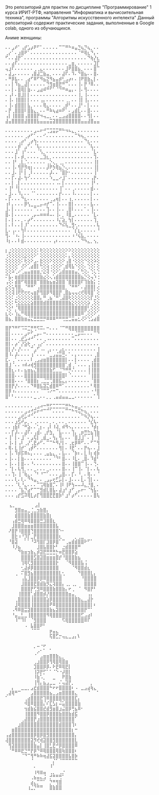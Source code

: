 Это репозиторий для практик по дисциплине "Программирование" 1 курса ИРИТ-РТФ, направления "Информатика и вычисоительная техника", программы "Алгоритмы искусственного интелекта"
Данный репозиторий  содержит практические задания, выполненные в Google colab, одного из обучающихся.

Аниме женщины:

⠄⠄⣠⠞⠁⢠⡞⣡⡴⠟⠋⠁⠄⠄⠄⠄⠄⠉⠉⠛⠓⠶⣤⣙⢦⡙⢦⡀⠄⠄ 
⢀⡔⠁⠄⣰⣿⠟⠁⠄⠄⠄⠄⠄⠄⠄⠄⠄⠄⠄⠄⠄⠄⠄⠈⠛⢿⣆⠙⡄⠄ 
⠋⠄⠄⣼⡟⠁⠄⠄⠄⠄⠄⠄⠄⠄⠄⠄⠄⠄⠄⠄⠄⠄⠄⠄⠄⠄⠙⢷⡜⣆ 
⠄⠄⣴⠏⠄⠄⠄⠄⠄⠄⠄⠄⠄⠄⠄⠄⠄⠄⠄⠄⣀⣶⡀⠄⠄⠄⠄⠄⣹⡏ 
⢤⣰⠏⠄⠄⠄⠄⠄⠄⢀⢀⣄⠄⠄⠄⠄⠄⠄⠄⣸⠟⣿⣿⣦⡀⠄⠄⠄⣿⠉ 
⠄⣼⣠⠄⠄⠄⠄⠄⢠⣿⣼⣉⣷⣤⡀⠄⠄⠄⣼⠏⠄⠹⠄⠙⣿⣦⠄⠄⣿⠄ 
⠄⠛⡿⣧⠄⠄⢀⣴⠋⠿⠋⠻⣦⣝⠻⣦⣤⡾⢃⣠⡴⠆⠄⢸⠟⣿⣷⣄⡇⠄ 
⠄⠄⡇⠹⣦⣀⣼⡇⠄⠄⠄⠄⠄⢙⣻⣶⣿⣟⠛⠉⠄⠄⠄⢸⠄⡟⠘⠿⠄⠄ 
⠄⠄⡇⠄⣿⢿⡇⣷⠄⠄⣠⣴⠾⠛⠋⠁⠈⠙⠛⠶⣤⡄⠄⢸⠄⢻⠄⠄⠄⠄ 
⠄⢠⠇⠄⣿⣸⡇⡇⠄⠄⠄⠄⠄⠄⠄⠄⠄⠄⠄⠄⠄⠄⠄⢸⡀⢸⠄⠄⠄⠄ 
⠄⢸⠄⢸⣿⣿⡇⡇⠄⠄⠄⢠⡄⠄⠄⠄⠄⠄⠄⢀⡀⠄⠄⢸⡇⢸⡄⠄⠄⠄ 
⠄⢸⠄⣾⣿⣿⡇⣧⡀⠄⠄⠄⢿⣄⠄⠄⠄⠄⢀⡾⠃⠄⠄⣸⠃⠄⡇⠄⠄⠄ 
⠄⡟⢀⣿⣿⣿⠇⣿⣷⣄⡀⠄⠄⠛⠷⢦⣴⠶⠟⠁⠄⣠⣾⣇⠄⠄⣿⠄⠄⠄ 
⢠⡇⢸⣿⣿⣿⢠⣿⣿⣿⡟⠲⢤⣀⡀⠄⠄⣀⣠⣴⣿⣿⣿⣿⠄⠄⢻⡇⠄⠄ 
⣼⣤⣿⣿⣿⣿⣼⣿⣿⣿⣧⣤⣤⣤⣭⣽⣿⣿⣿⣿⣿⣿⣿⣿⣤⣤⣼⣿⣤⣤



⠄⠄⠄⠄⠄⠄⠄⠄⠄⣠⠤⠖⠚⢉⣩⣭⡭⠛⠓⠲⠦⣄⡀⠄⠄⠄⠄⠄⠄⠄
⠄⠄⠄⠄⠄⠄⢀⡴⠋⠁⠄⠄⠊⠄⠄⠄⠄⠄⠄⠄⠄⠄⠉⠳⢦⡀⠄⠄⠄⠄
⠄⠄⠄⠄⢀⡴⠃⢀⡴⢳⠄⠄⠄⠄⠄⠄⠄⠄⠄⠄⠄⠄⠄⠄⠄⠙⣆⠄⠄⠄
⠄⠄⠄⠄⡾⠁⣠⠋⠄⠈⢧⠄⠄⠄⠄⠄⠄⠄⠄⠄⠄⠄⠄⠄⠄⠄⠈⢧⠄⠄
⠄⠄⠄⣸⠁⢰⠃⠄⠄⠄⠈⢣⡀⠄⠄⠄⠄⠄⠄⠄⠄⠄⠄⠄⠄⠄⠄⠈⣇⠄
⠄⠄⠄⡇⠄⡾⡀⠄⠄⠄⠄⣀⣹⣆⡀⠄⠄⠄⠄⠄⠄⠄⠄⠄⠄⠄⠄⠄⢹⠄
⠄⠄⢸⠃⢀⣇⡈⠄⠄⠄⠄⠄⠄⢀⡑⢄⡀⢀⡀⠄⠄⠄⠄⠄⠄⠄⠄⠄⢸⡇
⠄⠄⢸⠄⢻⡟⡻⢶⡆⠄⠄⠄⠄⡼⠟⡳⢿⣦⡑⢄⠄⠄⠄⠄⠄⠄⠄⠄⢸⡇
⠄⠄⣸⠄⢸⠃⡇⢀⠇⠄⠄⠄⠄⠄⡼⠄⠄⠈⣿⡗⠂⠄⠄⠄⠄⠄⠄⠄⢸⠁
⠄⠄⡏⠄⣼⠄⢳⠊⠄⠄⠄⠄⠄⠄⠱⣀⣀⠔⣸⠁⠄⠄⠄⠄⠄⠄⠄⢠⡟⠄
⠄⠄⡇⢀⡇⠄⠄⠄⠄⠄⠄⠄⠄⠄⠄⠄⠠⠄⡇⠄⠄⠄⠄⠄⠄⠄⠄⢸⠃⠄
⠄⢸⠃⠘⡇⠄⠄⠄⠄⠄⠄⠄⠄⠄⠄⠄⠄⢸⠁⠄⠄⢀⠄⠄⠄⠄⠄⣾⠄⠄
⠄⣸⠄⠄⠹⡄⠄⠄⠈⠁⠄⠄⠄⠄⠄⠄⠄⡞⠄⠄⠄⠸⠄⠄⠄⠄⠄⡇⠄⠄
⠄⡏⠄⠄⠄⠙⣆⠄⠄⠄⠄⠄⠄⠄⢀⣠⢶⡇⠄⠄⢰⡀⠄⠄⠄⠄⠄⡇⠄⠄
⢰⠇⡄⠄⠄⠄⡿⢣⣀⣀⣀⡤⠴⡞⠉⠄⢸⠄⠄⠄⣿⡇⠄⠄⠄⠄⠄⣧⠄⠄
⣸⠄⡇⠄⠄⠄⠄⠄⠄⠉⠄⠄⠄⢹⠄⠄⢸⠄⠄⢀⣿⠇⠄⠄⠄⠁⠄⢸⠄⠄
⣿⠄⡇⠄⠄⠄⠄⠄⢀⡤⠤⠶⠶⠾⠤⠄⢸⠄⡀⠸⣿⣀⠄⠄⠄⠄⠄⠈⣇⠄
⡇⠄⡇⠄⠄⡀⠄⡴⠋⠄⠄⠄⠄⠄⠄⠄⠸⡌⣵⡀⢳⡇⠄⠄⠄⠄⠄⠄⢹⡀
⡇⠄⠇⠄⠄⡇⡸⠁⠄⠄⠄⠄⠄⠄⠄⠄⠄⠙⠮⢧⣀⣻⢂⠄⠄⠄⠄⠄⠄⢧
⣇⠄⢠⠄⠄⢳⠇⠄⠄⠄⠄⠄⠄⠄⠄⠄⠄⠄⠄⠄⠄⠈⡎⣆⠄⠄⠄⠄⠄⠘
⢻⠄⠈⠰⠄⢸⠄⠄⠄⠄⠄⠄⠄⠄⠄⠄⠄⠄⠄⠄⠄⠰⠘⢮⣧⡀⠄⠄⠄⠄
⠸⡆⠄⠄⠇⣾⠄⠄⠄⠄⠄⠄⠄⠄⠄⢠⠆⠄⠄⠄⠄⠄⠄⠄⠙⠳⣄⡀⢢⡀



⡆⣐⢕⢕⢕⢕⢕⢕⢕⢕⠅⢗⢕⢕⢕⢕⢕⢕⢕⠕⠕⢕⢕⢕⢕⢕⢕⢕⢕⢕
⢐⢕⢕⢕⢕⢕⣕⢕⢕⠕⠁⢕⢕⢕⢕⢕⢕⢕⢕⠅⡄⢕⢕⢕⢕⢕⢕⢕⢕⢕
⢕⢕⢕⢕⢕⠅⢗⢕⠕⣠⠄⣗⢕⢕⠕⢕⢕⢕⠕⢠⣿⠐⢕⢕⢕⠑⢕⢕⠵⢕
⢕⢕⢕⢕⠁⢜⠕⢁⣴⣿⡇⢓⢕⢵⢐⢕⢕⠕⢁⣾⢿⣧⠑⢕⢕⠄⢑⢕⠅⢕
⢕⢕⠵⢁⠔⢁⣤⣤⣶⣶⣶⡐⣕⢽⠐⢕⠕⣡⣾⣶⣶⣶⣤⡁⢓⢕⠄⢑⢅⢑
⠍⣧⠄⣶⣾⣿⣿⣿⣿⣿⣿⣷⣔⢕⢄⢡⣾⣿⣿⣿⣿⣿⣿⣿⣦⡑⢕⢤⠱⢐
⢠⢕⠅⣾⣿⠋⢿⣿⣿⣿⠉⣿⣿⣷⣦⣶⣽⣿⣿⠈⣿⣿⣿⣿⠏⢹⣷⣷⡅⢐
⣔⢕⢥⢻⣿⡀⠈⠛⠛⠁⢠⣿⣿⣿⣿⣿⣿⣿⣿⡀⠈⠛⠛⠁⠄⣼⣿⣿⡇⢔
⢕⢕⢽⢸⢟⢟⢖⢖⢤⣶⡟⢻⣿⡿⠻⣿⣿⡟⢀⣿⣦⢤⢤⢔⢞⢿⢿⣿⠁⢕
⢕⢕⠅⣐⢕⢕⢕⢕⢕⣿⣿⡄⠛⢀⣦⠈⠛⢁⣼⣿⢗⢕⢕⢕⢕⢕⢕⡏⣘⢕
⢕⢕⠅⢓⣕⣕⣕⣕⣵⣿⣿⣿⣾⣿⣿⣿⣿⣿⣿⣿⣷⣕⢕⢕⢕⢕⡵⢀⢕⢕
⢑⢕⠃⡈⢿⣿⣿⣿⣿⣿⣿⣿⣿⣿⣿⣿⣿⣿⣿⣿⣿⣿⣿⣿⣿⣿⢃⢕⢕⢕
⣆⢕⠄⢱⣄⠛⢿⣿⣿⣿⣿⣿⣿⣿⣿⣿⣿⣿⣿⣿⣿⣿⣿⣿⠿⢁⢕⢕⠕⢁
⣿⣦⡀⣿⣿⣷⣶⣬⣍⣛⣛⣛⡛⠿⠿⠿⠛⠛⢛⣛⣉⣭⣤⣂⢜⠕⢑⣡⣴⣿




⣿⡟⠙⠛⠋⠩⠭⣉⡛⢛⠫⠭⠄⠒⠄⠄⠄⠈⠉⠛⢿⣿⣿⣿⣿⣿⣿⣿⣿⣿ 
⣿⡇⠄⠄⠄⠄⣠⠖⠋⣀⡤⠄⠒⠄⠄⠄⠄⠄⠄⠄⠄⠄⣈⡭⠭⠄⠄⠄⠉⠙ 
⣿⡇⠄⠄⢀⣞⣡⠴⠚⠁⠄⠄⢀⠠⠄⠄⠄⠄⠄⠄⠄⠉⠄⠄⠄⠄⠄⠄⠄⠄ 
⣿⡇⠄⡴⠁⡜⣵⢗⢀⠄⢠⡔⠁⠄⠄⠄⠄⠄⠄⠄⠄⠄⠄⠄⠄⠄⠄⠄⠄⠄ 
⣿⡇⡜⠄⡜⠄⠄⠄⠉⣠⠋⠠⠄⢀⡄⠄⠄⣠⣆⠄⠄⠄⠄⠄⠄⠄⠄⠄⠄⢸ 
⣿⠸⠄⡼⠄⠄⠄⠄⢰⠁⠄⠄⠄⠈⣀⣠⣬⣭⣛⠄⠁⠄⡄⠄⠄⠄⠄⠄⢀⣿ 
⣏⠄⢀⠁⠄⠄⠄⠄⠇⢀⣠⣴⣶⣿⣿⣿⣿⣿⣿⡇⠄⠄⡇⠄⠄⠄⠄⢀⣾⣿ 
⣿⣸⠈⠄⠄⠰⠾⠴⢾⣻⣿⣿⣿⣿⣿⣿⣿⣿⣿⢁⣾⢀⠁⠄⠄⠄⢠⢸⣿⣿ 
⣿⣿⣆⠄⠆⠄⣦⣶⣦⣌⣿⣿⣿⣿⣷⣋⣀⣈⠙⠛⡛⠌⠄⠄⠄⠄⢸⢸⣿⣿ 
⣿⣿⣿⠄⠄⠄⣿⣿⣿⣿⣿⣿⣿⣿⣿⣿⣿⣿⣿⠇⠈⠄⠄⠄⠄⠄⠈⢸⣿⣿ 
⣿⣿⣿⠄⠄⠄⠘⣿⣿⣿⡆⢀⣈⣉⢉⣿⣿⣯⣄⡄⠄⠄⠄⠄⠄⠄⠄⠈⣿⣿ 
⣿⣿⡟⡜⠄⠄⠄⠄⠙⠿⣿⣧⣽⣍⣾⣿⠿⠛⠁⠄⠄⠄⠄⠄⠄⠄⠄⠃⢿⣿ 
⣿⡿⠰⠄⠄⠄⠄⠄⠄⠄⠄⠈⠉⠩⠔⠒⠉⠄⠄⠄⠄⠄⠄⠄⠄⠄⠄⠐⠘⣿ 
⣿⠃⠃⠄⠄⠄⠄⠄⠄⣀⢀⠄⠄⡀⡀⢀⣤⣴⣤⣤⣀⣀⠄⠄⠄⠄⠄⠄⠁⢹




⠄⠄⠄⠄⠄⠄⠄⠄⠄⢀⣠⠴⠒⢛⣋⣉⣉⣉⣉⣛⠓⠦⣤⣀⠄⠄⠄⠄⠄⠄
⠄⠄⠄⠄⠄⠄⣠⠴⢚⡭⠖⠚⠉⠉⠁⠄⠄⠄⠄⠉⠉⠓⠲⢭⡓⢦⡀⠄⠄⠄
⠄⠄⠄⠄⣠⢞⡥⠚⠉⠄⠄⠄⠄⠄⠄⠄⠄⠄⠄⠄⠄⠄⠄⠄⠉⠳⡝⢦⠄⠄
⠄⠄⠄⣰⣫⠞⡤⡀⠄⢀⠄⠄⠄⠄⡀⠄⡀⠄⠄⡀⠄⠄⠄⠄⠄⠄⠘⣎⢧⠄
⠄⠄⢰⣷⠇⠈⠛⣵⠄⠄⢁⡆⠄⢠⠇⠸⢼⡀⠾⠻⠢⡄⠄⠄⠄⠄⠄⠘⡾⡆
⠄⠄⡏⡼⠄⠄⣼⠏⠄⢠⣾⠄⢀⡞⣳⡀⠈⣧⠄⠄⠄⢹⡄⢀⡶⣛⣓⣦⢹⣷
⠄⢸⠁⡇⠄⣸⠁⠄⣠⢯⡇⢀⣾⣀⠄⢳⡄⢻⡄⠄⠄⠈⣿⣸⣸⠁⠄⢸⠈⢹
⠄⢸⠄⡇⢠⠇⢀⡜⢁⣟⡴⠋⠄⠉⠉⠓⠻⡜⡇⠄⢀⣖⡿⠿⠋⠄⠄⠋⠉⢻
⠄⢿⠄⣇⢸⡞⠁⢠⡾⠋⠄⠄⠄⠄⠄⠄⠄⢻⡇⠄⠸⣟⠁⠄⠄⡟⢦⠄⠄⣸
⠄⢸⠄⠹⡾⡯⠿⠦⡄⠄⠄⠄⢀⣤⣦⣄⡀⠄⣧⠄⠄⠈⡷⠆⠄⣇⠸⡆⢾⡷
⠄⢸⠄⠄⡇⣷⠄⠄⠄⠄⠄⠄⠄⠄⠄⠈⠙⠃⣿⠄⠄⠸⣇⠄⢀⣿⠄⠹⣾⠃
⠄⢸⠄⠄⡇⣿⠄⠄⠘⠄⠄⠄⠄⠄⠄⠄⠄⠄⣿⠄⠄⢸⣿⣿⠉⢸⠄⠄⢙⠄
⠄⠈⡇⠄⢧⢻⡀⠄⠄⣀⠄⠄⠄⣀⠄⠄⠄⠄⣿⠄⠄⢸⠉⢸⠄⠈⡇⠄⠄⢧
⠄⠄⢹⠄⢸⠈⢷⣄⠄⠈⠃⠘⠉⠁⠄⠄⠄⣠⣿⠄⠄⡏⠄⠘⡀⠄⢿⠄⠄⠈
⠄⠄⠄⢇⠄⢇⠄⠙⠳⣤⡀⠄⢀⣠⡤⢖⣋⡥⡇⠄⣸⠄⠄⠄⣇⠄⢹⡇⠄⠄
⠄⠄⠄⠈⢇⠘⣄⠄⠄⠄⠉⢩⢿⣷⣿⡉⠄⢸⠇⢸⠟⢳⠤⠤⠼⣄⡘⣿⡀⠄
⠄⠄⠄⠄⠈⣧⡙⣴⠋⠉⠉⣻⣾⣇⣿⣧⠄⣼⣰⠃⣰⠋⢀⡤⠖⠂⠈⢳⣧⠄
⠄⠄⠄⢠⡞⣫⠽⢿⣇⡴⡏⢻⣿⣿⣟⣟⣿⡷⠃⣰⠃⡴⠋⠄⠄⠄⠄⠄⣿⢧




⠀ ⣄⡀⠀⠀⠀⠀⠀⠀⣠⡇⠀⠀⠀⠀⠀⠀⠀⠀⠀⠀⠀⠀⠀⠀⠀⠀⠀
⠀⠀⠀⣻⣿⣶⣤⣀⢈⣀⣲⣷⣿⡄⠀⠀⠀⠀⠀⠀⠀⠀⠀⠀⠀⠀⠀⠀⠀⠀
⠀⠀⠀⣾⣿⣿⣿⣷⣿⣿⣿⣿⣷⣿⡆⠀⠀⠀⠀⠀⠀⠀⠀⠀⠀⠀⠀⠀⠀⠀
⠀⠀⢠⣾⣛⢿⠿⢿⣿⣿⣿⣛⣹⣿⣿⣆⠀⠀⠀⠀⠀⠀⠀⠀⠀⠀⠀⠀⠀⠀
⠀⠀⣸⣿⣿⣿⣶⣶⣶⣿⣿⣿⣿⣿⣿⣿⣧⠀⠀⠀⠀⠀⠀⠀⠀⠀⠀⠀⠀⠀
⠀⠜⣿⡟⠸⣿⣿⣿⢙⣿⣿⣿⣿⣿⣿⣿⣿⠑⠂⠀⠀⠀⠀⠀⠀⠀⠀⠀⠀⠀
⠀⠀⣿⣗⠰⠘⡹⡏⣀⡟⣿⣿⣿⣿⣿⣿⣿⢆⠀⠀⠀⠀⡀⢀⣀⠀⠀⠀⠀⠀
⠀⠘⣿⣽⠀⠀⠁⠁⠘⠽⢻⣿⡏⣹⣿⡿⣿⠁⠉⢀⣤⣾⣾⣿⣿⠗⠋⠁⠀⠀
⠀⠀⠸⡸⣦⠀⠀⠀⠀⠀⣸⣿⣧⣿⣿⡗⠃⠀⣐⣾⣿⣿⣿⠛⠀⠀⠀⠀⠀⠀
⠀⠀⠀⠀⠙⣷⣶⣲⣷⣄⡾⣽⣟⣛⣛⣛⡓⠶⣟⣿⣿⡿⣵⠀⠀⠀⠀⠀⠀⠀
⠀⠀⠀⠀⠀⣿⣿⣿⣿⣫⣿⣽⣿⣶⣶⣶⣿⡞⠘⣿⣿⣿⣷⣦⠀⠀⠀⠀⠀⠀
⠀⠀⠀⠀⠀⢹⢿⢏⣻⣿⣿⣿⣿⣿⣿⣿⡗⠀⠀⠈⠻⣿⣿⣿⣧⢨⠀⠀⠀⠀
⠀⠀⠀⠀⠀⢂⣼⡾⡿⣿⣿⣿⣿⣿⣿⣿⣿⠀⠀⠀⠀⠈⠻⣿⣿⣾⣆⠀⠀⠀
⠀⠀⠀⢀⠀⠍⣿⣻⣦⣿⣿⣿⣿⣿⣿⣿⣿⣇⢂⠀⠀⠀⠀⠙⣿⣿⣿⣇⡄⠀
⠀⠀⠀⠀⠀⢠⣧⣸⣿⣿⡿⡿⠿⣿⣿⣿⣿⣿⠀⠀⠀⠀⠀⠀⠘⣿⣿⣿⣿⠀
⠀⠀⠀⠀⠀⣸⣿⣿⣿⣟⣿⣾⣷⡻⣍⢽⣿⣿⡄⢀⡀⢀⡀⠀⠀⣿⣿⣿⣿⠀
⠀⠀⠀⠀⠀⣿⣿⣿⡟⢋⣻⠿⣿⣿⣿⣷⣿⣿⣷⡄⠖⢀⠀⠈⠀⠻⣿⡟⠃⠀
⠀⠀⠀⠀⢸⣿⣿⣿⢁⣾⣿⣿⡾⡜⣿⣿⣿⣿⣿⣿⣶⣤⡀⠀⠀⠀⢠⡄⠀⠀
⠀⠀⠀⢀⣿⣿⣿⣿⢸⣿⣿⣿⣿⣵⡿⣿⣿⣿⣿⣿⣿⣿⣿⣷⣄⣀⣼⡗⠀⠀
⠀⠀⠀⣸⢿⣿⣿⣿⢸⣿⣿⣿⣿⣿⠟⠿⣿⣿⣿⣿⣿⣿⣿⣿⣿⣿⣿⡇⠆⠀
⠀⠀⠠⠻⠿⣿⣭⣽⣿⣿⣿⣿⣿⣿⣷⣦⣽⣿⣿⣿⣿⣿⣿⣿⣿⡟⠉⠁⠀⠀
⠀⠀⠘⣤⣀⣃⣀⢸⣿⣿⣿⣿⣿⠻⢿⣿⣿⣿⣿⣿⣿⣿⣿⣿⣋⣠⣴⠇⠀⠀
⠀⠀⠀⠸⠉⠹⠇⠀⠈⣻⣿⣿⣿⠀⠀⠀⠀⠀⠫⢿⣿⣿⣿⣿⣿⠿⠏⠀⠀⠀
⠀⠀⠀⠀⠀⠀⠠⠀⣧⣿⣿⠟⠃⠀⠀⠀⠀⠀⠀⠀⠀⠀⠀⠀⠀⠀⠀⠀⠀⠀
⠀⠀⠀⠀⠀⠀⠀⠀⠈⠉⠉⠀⠀⠀⡶⣤⣄⠀⠀⠀⠀⠀⠀⠀⠀⠀⠀⠀⠀⠀
⠀⠀⠀⠀⠀⠀⠀⠀⠀⠀⠀⠀⠀⠀⢯⣿⣋⡒⢤⣄⣀⣠⡄\




⠀⠀⠀⠀⠀⠀⠀⠀⠀⡀⠤⠐⠖⠀⠀⠀⠀⠀⠀⠀⠀⠀⠀⠀⠀⠀
⠀⠀⠀⠀⠀⠀⠀⠀⠀⠀⡠⠂⠁⠀⠁⠀⠀⠀⠀⠀⠀⠀⠀⠀⠀⠀⠀⠀⠀⠀
⠀⠀⠀⠀⠀⠀⠀⠀⠀⠈⠀⣠⣶⣶⣿⣿⣷⣄⡀⠀⠀⠀⠀⠀⠀⠀⠀⠀⠀⠀
⠀⠀⠀⠀⠀⠀⠀⠀⠀⢀⣰⣿⣿⡿⢻⢿⣿⢿⣿⣶⠀⠀⠀⠀⠀⠀⠀⠀⠀⠀
⠀⠀⠀⠀⠀⠀⠀⠀⠀⣹⣿⣿⡿⡿⠄⠗⣟⠿⢿⣟⡇⠀⠀⠀⠀⠀⠀⠀⠀⠀
⠀⠀⠀⠀⠀⠀⠀⠀⠀⢸⡽⡟⡋⠁⠁⠈⠑⠐⡼⣿⡇⠀⠀⠀⠀⠀⠀⠀⠀⠀
⠀⠀⠀⠀⠀⠀⠀⠀⠀⠸⣷⠡⡀⠀⠀⣀⠀⠀⠟⣿⣷⠀⠀⠀⠀⠀⠀⠀⠀⠀
⠀⠀⠀⠀⠀⠀⠀⠀⠀⢸⢻⡄⣦⣠⣀⣀⠀⠌⢤⣽⡟⡀⠀⠀⠀⠀⠀⡀⠀⠀
⠀⠀⡄⠀⠀⣀⣀⡀⣠⣞⣾⣿⣿⣿⠓⠖⠖⣿⣿⣿⣿⠆⠠⠀⣀⣠⣴⢷⣄⠀
⢀⣼⢿⠛⠉⠀⠀⠀⣠⣿⣿⣿⣿⣿⣦⣀⣠⣶⣿⣿⣿⣿⣄⠀⠀⠀⠈⠀⠀⠁
⠁⠀⠀⠀⠀⠀⢀⣴⣿⣿⣿⣟⢹⠿⣿⣿⣿⣿⢿⣿⣿⣿⣏⡄⠀⠀⠀⠀⠀⠀
⠀⠀⠀⠀⠀⠀⠺⣿⠿⣿⣿⣿⡌⠎⣏⣣⡆⠬⣥⣿⣿⣿⣿⣷⠀⠀⠀⠀⠀⠀
⠀⠀⠀⠀⠀⠀⢲⣾⣷⣮⣿⣿⣞⣾⣻⣶⣿⣰⣬⣿⡿⢛⣦⠿⠂⠀⠀⠀⠀⠀
⠀⠀⠀⠀⠀⠀⢸⣿⣿⣿⠻⣿⣿⡿⣿⣿⣿⣷⣿⣿⣷⣾⣯⠀⠀⠀⠀⠀⠀⠀
⠀⠀⠀⠀⠀⢀⣼⣿⣿⡟⣰⣿⣿⣿⣿⣿⣿⣿⣿⣿⣿⣿⠁⠀⠀⠀⠀⠀⠀⠀
⠀⠀⠀⠀⣰⣿⣿⣿⣿⣿⣿⣿⣿⣿⣿⣿⣿⣾⣿⣿⣿⢹⠆⠀⠀⠀⠀⠀⠀⠀
⠀⠀⣶⣿⣿⣿⣿⣿⣿⣿⣿⣿⣿⣿⣿⣿⣿⣿⣿⣿⣿⡆⠒⠀⠀⠀⠀⠀⠀⠀
⢠⣴⣿⣿⣿⣿⣿⣿⣿⡿⣿⡿⣿⣻⣿⣿⣿⣿⣿⣿⣿⣿⡄⠀⠀⠀⠀⠀⠀⠀
⢼⣿⣿⣿⣿⣿⣿⣿⣽⡻⢞⢾⣽⣿⣿⣻⣿⣿⣿⣿⣿⣿⣇⠀⠀⠀⠀⠀⠀⠀
⠀⢻⣽⣿⣿⣿⣿⣿⣿⣷⣤⡇⢸⣿⣃⣟⠚⡿⣿⣿⣿⣿⠿⠀⠀⠀⠀⠀⠀⠀
⠀⠈⠛⠿⠿⣟⣙⠛⡟⡿⠙⠿⢿⣿⣿⣿⢿⣿⢷⣿⣿⣿⠆⠀⠀⠀⠀⠀⠀⠀
⠀⠀⠀⠀⠀⠈⠙⠉⢻⠛⠷⠷⢶⣼⣯⣽⣿⣿⣿⣿⣧⣿⡷⠀⠀⠀⠀⠀⠀⠀
⠀⠀⠀⠀⠀⠀⠀⠀⠈⠀⠀⠀⠀⠀⠀⡌⠁⠈⠉⠉⠉⠉⠉⠀⠀⠀⠀⠀⠀⠀
⠀⠀⠀⠀⠀⠀⠀⠀⠀⠄⠀⠀⠀⠀⠸⠁⠀⠀⠀⠀⠀⠀⠀⠀⠀⠀⠀⠀⠀⠀
⠀⠀⠀⠀⠀⠀⠀⠀⠀⢰⢶⣶⣤⠀⢀⡀⠀⢀⡐⠀⠀⠀⠀⠀⠀⠀⠀⠀⠀⠀
⠀⠀⠀⠀⠀⠀⠀⠀⢀⣦⣤⣄⣨⠀⡚⠛⠛⢛⠁⠀⠀⠀⠀⠀⠀⠀⠀⠀⠀⠀
⠀⠀⠀⠀⠀⠀⠀⠀⣴⣄⡉⠉⠁⠀⡙⠛⢻⣿⠀⠀⠀⠀⠀⠀⠀⠀⠀⠀⠀⠀
⠀⠀⠀⠀⠀⠀⠀⢰⣈⡙⠛⠛⠀⠀⣿⣷⣿⣿⠀⠀⠀⠀⠀⠀⠀⠀⠀⠀⠀⠀
